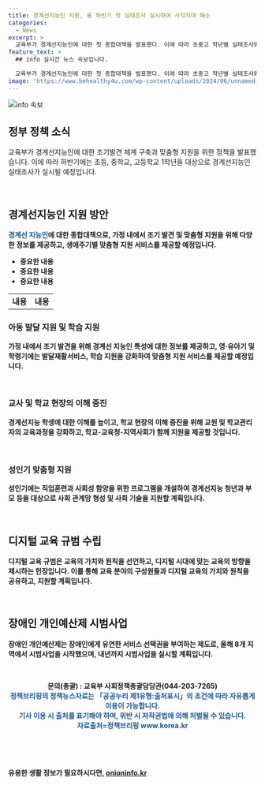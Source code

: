 ```yaml
---
title: 경계선지능인 지원, 올 하반기 첫 실태조사 실시하여 사각지대 해소
categories:
  - News
excerpt: >
  교육부가 경계선지능인에 대한 첫 종합대책을 발표했다. 이에 따라 초중고 학년별 실태조사와 가정 및 교육지원 방안이 마련되었는데, 이는 약 13.59%의 국민을 대상으로 하는 것으로, 특히 경계선지능인 부모에 대한 정서 및 육아상담을 강화하고, 생애주기별 맞춤형 지원을 제공할 방침이다. 또한 디지털 교육 규범과 장애인 개인예산제 시범사업 추진 계획도 발표되며, 이를 통해 교육가치와 디지털 시대의 교육 방향을 제시하고 장애인에 대한 유연한 서비스 선택을 지원할 예정이다. (단어 수: 107)
feature_text: >
  ## info 실시간 뉴스 속보입니다.

  교육부가 경계선지능인에 대한 첫 종합대책을 발표했다. 이에 따라 초중고 학년별 실태조사와 가정 및 교육지원 방안이 마련되었는데, 이는 약 13.59%의 국민을 대상으로 하는 것으로, 특히 경계선지능인 부모에 대한 정서 및 육아상담을 강화하고, 생애주기별 맞춤형 지원을 제공할 방침이다. 또한 디지털 교육 규범과 장애인 개인예산제 시범사업 추진 계획도 발표되며, 이를 통해 교육가치와 디지털 시대의 교육 방향을 제시하고 장애인에 대한 유연한 서비스 선택을 지원할 예정이다. (단어 수: 107)
image: 'https://www.behealthy4u.com/wp-content/uploads/2024/06/unnamed-file.png'
---
```


<p><img src="https://www.behealthy4u.com/wp-content/uploads/2024/06/unnamed-file.png" alt="info 속보" /></p>

<h2 data-ke-size="size26">정부 정책 소식</h2>

<p>교육부가 경계선지능인에 대한 조기발견 체계 구축과 맞춤형 지원을 위한 정책을 발표했습니다. 이에 따라 하반기에는 초등, 중학교, 고등학교 1학년을 대상으로 경계선지능인 실태조사가 실시될 예정입니다.</p>

<p data-ke-size="size16">&nbsp;</p>

<h2 data-ke-size="size24">경계선지능인 지원 방안</h2>

<p><b><span style="color: #1a5490;">경계선 지능인</span><b>에 대한 종합대책으로, 가정 내에서 조기 발견 및 맞춤형 지원을 위해 다양한 정보를 제공하고, 생애주기별 맞춤형 지원 서비스를 제공할 예정입니다.</p>

<ul>
  <li>중요한 내용</li>
  <li>중요한 내용</li>
  <li>중요한 내용</li>
</ul>

<table>
  <tr>
    <td style="text-align: center; height: 17px;"><b>내용</b></td>
    <td style="text-align: center; height: 17px;"><b>내용</b></td>
  </tr>
</table>

<h3 data-ke-size="size22">아동 발달 지원 및 학습 지원</h3>

<p>가정 내에서 조기 발견을 위해 경계선 지능인 특성에 대한 정보를 제공하고, 영·유아기 및 학령기에는 발달재활서비스, 학습 지원을 강화하여 맞춤형 지원 서비스를 제공할 예정입니다.</p>

<p data-ke-size="size16">&nbsp;</p>

<h3 data-ke-size="size22">교사 및 학교 현장의 이해 증진</h3>

<p>경계선지능 학생에 대한 이해를 높이고, 학교 현장의 이해 증진을 위해 교원 및 학교관리자의 교육과정을 강화하고, 학교-교육청-지역사회가 함께 지원을 제공할 것입니다.</p>

<p data-ke-size="size16">&nbsp;</p>

<h3 data-ke-size="size22">성인기 맞춤형 지원</h3>

<p>성인기에는 직업훈련과 사회성 함양을 위한 프로그램을 개설하여 경계선지능 청년과 부모 등을 대상으로 사회 관계망 형성 및 사회 기술을 지원할 계획입니다.</p>

<p data-ke-size="size16">&nbsp;</p>

<h2 data-ke-size="size24">디지털 교육 규범 수립</h2>

<p>디지털 교육 규범은 교육의 가치와 원칙을 선언하고, 디지털 시대에 맞는 교육의 방향을 제시하는 헌장입니다. 이를 통해 교육 분야의 구성원들과 디지털 교육의 가치와 원칙을 공유하고, 지원할 계획입니다.</p>

<p data-ke-size="size16">&nbsp;</p>

<h2 data-ke-size="size24">장애인 개인예산제 시범사업</h2>

<p>장애인 개인예산제는 장애인에게 유연한 서비스 선택권을 부여하는 제도로, 올해 8개 지역에서 시범사업을 시작했으며, 내년까지 시범사업을 실시할 계획입니다.</p>

<p data-ke-size="size16">&nbsp;</p>

<div style="text-align: center;">문의(총괄) : 교육부 사회정책총괄담당관(044-203-7265)</div>

<div style="text-align: center;"><span style="color: #1a5490;">정책브리핑의 정책뉴스자료는 「공공누리 제1유형:출처표시」의 조건에 따라 자유롭게 이용이 가능합니다.</span></div>

<div style="text-align: center;"><span style="color: #1a5490;">기사 이용 시 출처를 표기해야 하며, 위반 시 저작권법에 의해 처벌될 수 있습니다.</span></div>

<div style="text-align: center;"><span style="color: #1a5490;">자료출처=정책브리핑 www.korea.kr</span></div>

<p data-ke-size="size16">&nbsp;</p>

<p data-ke-size="size16">&nbsp;</p>
유용한 생활 정보가 필요하시다면, <a href="https://onioninfo.kr" rel="dofollow">onioninfo.kr</a>


